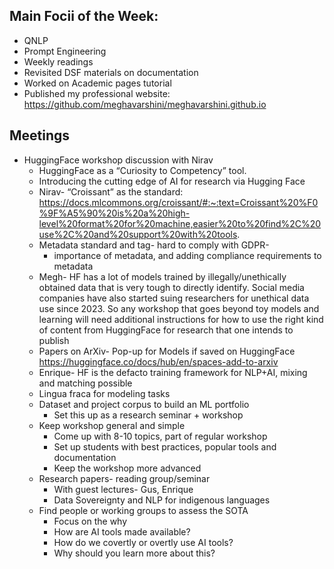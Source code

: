 ## Main Focii of the Week:
- QNLP
- Prompt Engineering
- Weekly readings
-  Revisited DSF materials on documentation
  -  Worked on Academic pages tutorial
  -  Published my professional website: https://github.com/meghavarshini/meghavarshini.github.io

## Meetings
- HuggingFace workshop discussion with Nirav
  - HuggingFace as a “Curiosity to Competency” tool.
  - Introducing the cutting edge of AI for research via Hugging Face
  - Nirav- “Croissant” as the standard: https://docs.mlcommons.org/croissant/#:~:text=Croissant%20%F0%9F%A5%90%20is%20a%20high-level%20format%20for%20machine,easier%20to%20find%2C%20use%2C%20and%20support%20with%20tools.
  - Metadata standard and tag- hard to comply with GDPR-
    - importance of metadata, and adding compliance requirements to metadata
  - Megh- HF has a lot of models trained by illegally/unethically obtained data that is very tough to directly identify. Social media companies have also started suing researchers for unethical data use since 2023. So any workshop that goes beyond toy models and learning will need additional instructions for how to use the right kind of content from HuggingFace for research that one intends to publish
  - Papers on ArXiv- Pop-up for Models if saved on HuggingFace https://huggingface.co/docs/hub/en/spaces-add-to-arxiv
  - Enrique- HF is the defacto training framework for NLP+AI, mixing and matching possible
  - Lingua fraca for modeling tasks
  - Dataset and project corpus to build an ML portfolio
    - Set this up as a research seminar + workshop
  - Keep workshop general and simple
    - Come up with 8-10 topics, part of regular workshop
    - Set up students with best practices, popular tools and documentation
    - Keep the workshop more advanced
  - Research papers- reading group/seminar
    - With guest lectures- Gus, Enrique
    - Data Sovereignty and NLP  for indigenous languages
  - Find people or working groups to assess the SOTA
    - Focus on the why
    - How are AI tools made available?
    - How do we covertly or overtly use AI tools?
    - Why should you learn more about this?
